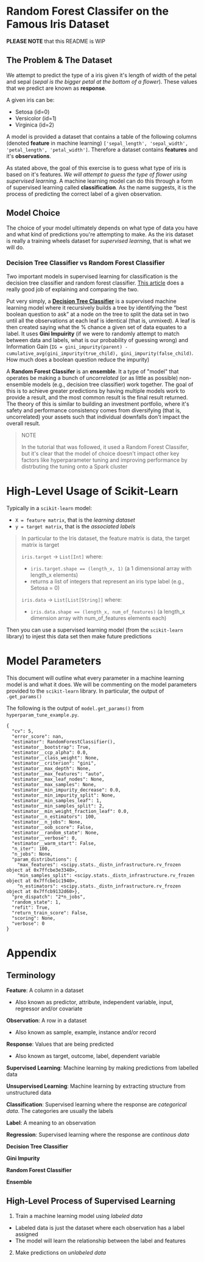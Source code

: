 # Random Forest Classifer on the Famous Iris Dataset
**PLEASE NOTE** that this README is WIP

## The Problem & The Dataset
We attempt to predict the type of a iris given it's length of width of the petal and sepal (*sepal is the bigger petal at the bottom of a flower*). These values that we predict are known as **response**.

A given iris can be:
- Setosa (id=0)
- Versicolor (id=1)
- Virginica (id=2)

A model is provided a dataset that contains a table of the following columns (denoted **feature** in machine learning) `['sepal_length', 'sepal_width', 'petal_length', 'petal_width']`. Therefore a dataset contains **features** and it's **observations**.

As stated above, the goal of this exercise is to guess what type of iris is based on it's features. *We will attempt to guess the type of flower using supervised learning*. A machine learning model can do this through a form of supervised learning called **classification**. As the name suggests, it is the process of predicting the correct label of a given observation.

## Model Choice
The choice of your model ultimately depends on what type of data you have and what kind of predictions you're attempting to make. As the iris dataset is really a training wheels dataset for *supervised learning*, that is what we will do.

### Decision Tree Classifier vs Random Forest Classifier
Two important models in supervised learning for classification is the decision tree classifier and random forest classifier. [This article](https://towardsdatascience.com/understanding-random-forest-58381e0602d2) does a really good job of explaining and comparing the two.

Put very simply, a [**Decision Tree Classifier**](https://www.youtube.com/watch?v=LDRbO9a6XPU) is a supervised machine learning model where it recursively builds a tree by identifying the “best boolean question to ask” at a node on the tree to split the data set in two until all the observations at each leaf is identical (that is, unmixed). A leaf is then created saying what the % chance a given set of data equates to a label. It uses **Gini Impuirity** (if we were to randomly attempt to match between data and labels, what is our probability of guessing wrong) and Information Gain (`IG = gini_impurity(parent) - cumulative_avg(gini_impurity(true_child), gini_impurity(false_child)`. How much does a boolean question reduce the impurity)

A **Random Forest Classifer** is an **ensemble**. It a type of "model" that operates be making a bunch of *uncorrelated* (or as little as possible) non-ensemble models (e.g., decision tree classifier) work together. The goal of this is to achieve greater predictions by having multiple models work to provide a result, and the most common result is the final result returned. The theory of this is similar to building an investment portfolio, where it's safety and performance consistency comes from diversifying (that is, uncorrelated) your assets such that individual downfalls don't impact the overall result.

> NOTE
>
> In the tutorial that was followed, it used a Random Forest Classifer, but it's clear that the model of choice doesn't impact other key factors like hyperparameter tuning and improving performance by distrbuting the tuning onto a Spark cluster

# High-Level Usage of Scikit-Learn
Typically in a `scikit-learn` model:
- `X = feature matrix`, that is the *learning dataset*
- `y = target matrix`, that is the *associated labels*

> In particular to the Iris dataset, the feature matrix is data, the target matrix is target
>
> `iris.target` -> `List[Int]` where:
> - `iris.target.shape == (length_x, 1)` (a 1 dimensional array with length_x elements)
> - returns a list of integers that represent an iris type label (e.g., Setosa = 0)
>
> `iris.data` -> `List[List[String]]` where:
> - `iris.data.shape == (length_x, num_of_features)` (a length_x dimension array with num_of_features elements each)

Then you can use a supervised learning model (from the `scikit-learn` library) to injest this data set then make future predictions



# Model Parameters
This document will outline what every parameter in a machine learning model is and what it does. We will be commenting on the model parameters provided to the `scikit-learn` library. In particular, the output of `.get_params()`

The following is the output of `model.get_params()` from `hyperparam_tune_example.py`. 
```
{
  "cv": 5,                                                                       
  "error_score": nan,
  "estimator": RandomForestClassifier(),
  "estimator__bootstrap": True,
  "estimator__ccp_alpha": 0.0,
  "estimator__class_weight": None,
  "estimator__criterion": "gini",
  "estimator__max_depth": None,
  "estimator__max_features": "auto",
  "estimator__max_leaf_nodes": None,
  "estimator__max_samples": None,
  "estimator__min_impurity_decrease": 0.0,
  "estimator__min_impurity_split": None,
  "estimator__min_samples_leaf": 1,
  "estimator__min_samples_split": 2,
  "estimator__min_weight_fraction_leaf": 0.0,
  "estimator__n_estimators": 100,
  "estimator__n_jobs": None,
  "estimator__oob_score": False,
  "estimator__random_state": None,
  "estimator__verbose": 0,
  "estimator__warm_start": False,
  "n_iter": 100,
  "n_jobs": None,
  "param_distributions": {
    "max_features": <scipy.stats._distn_infrastructure.rv_frozen object at 0x7ffcbe3e3340>,
    "min_samples_split": <scipy.stats._distn_infrastructure.rv_frozen object at 0x7ffcbe1c1940>,
    "n_estimators": <scipy.stats._distn_infrastructure.rv_frozen object at 0x7ffcb9132d60>},
  "pre_dispatch": "2*n_jobs",
  "random_state": 1,
  "refit": True,
  "return_train_score": False,
  "scoring": None,
  "verbose": 0
}
```

# Appendix
## Terminology
**Feature**: A column in a dataset
- Also known as predictor, attribute, independent variable, input, regressor and/or covariate

**Observation**: A row in a dataset
- Also known as sample, example, instance and/or record

**Response**: Values that are being predicted
- Also known as target, outcome, label, dependent variable

**Supervised Learning**: Machine learning by making predictions from labelled data

**Unsupervised Learning**: Machine learning by extracting structure from unstructured data

**Classification**: Supervised learning where the response are *categorical data*. The categories are usually the labels

**Label**: A meaning to an observation

**Regression**: Supervised learning where the response are *continous data*

**Decision Tree Classifier**

**Gini Impurity**

**Random Forest Classifier**

**Ensemble**

## High-Level Process of Supervised Learning
1. Train a machine learning model using *labeled data*
  - Labeled data is just the dataset where each observation has a label assigned
  - The model will learn the relationship between the label and features
2. Make predictions on *unlabeled data*
